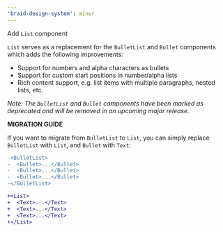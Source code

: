 ```yaml
---
'braid-design-system': minor
---
```


Add `List` component

`List` serves as a replacement for the `BulletList` and `Bullet` components which adds the following improvements:

- Support for numbers and alpha characters as bullets
- Support for custom start positions in number/alpha lists
- Rich content support, e.g. list items with multiple paragraphs, nested lists, etc.

_Note: The `BulletList` and `Bullet` components have been marked as deprecated and will be removed in an upcoming major release._

**MIGRATION GUIDE**

If you want to migrate from `BulletList` to `List`, you can simply replace `BulletList` with `List`, and `Bullet` with `Text`:

```diff
-<BulletList>
-  <Bullet>...</Bullet>
-  <Bullet>...</Bullet>
-  <Bullet>...</Bullet>
-</BulletList>

+<List>
+  <Text>...</Text>
+  <Text>...</Text>
+  <Text>...</Text>
+</List>
```

